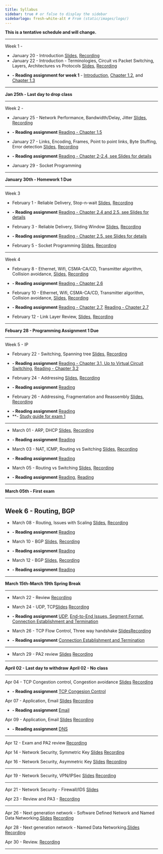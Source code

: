 ```yaml
---
title: Syllabus
sidebar: true # or false to display the sidebar
sidebarlogo: fresh-white-alt # From (static/images/logo/)
---
```



**This is a tentative schedule and will change.**

-----------------------------------------
Week 1 - 

* January 20 - Introduction [Slides](/csc4200/lecture_slides/Jan20.pdf), [Recording](https://github.com/tntech-ngin/csc4200/blob/master/static/recordings/Jan20.mp4?raw=true)
* January 22 - Introduction - Terminologies, Circuit vs Packet Switching, Layers, Architectures vs Protocols [Slides](/csc4200/lecture_slides/Jan22.pdf), [Recording](https://github.com/tntech-ngin/csc4200/blob/master/static/recordings/Jan22.mp4?raw=true)
-  **- Reading assignment for week 1** - [Introduction](https://book.systemsapproach.org/foundation/problem.html#problem-building-a-network), [Chapter 1.2](https://book.systemsapproach.org/foundation/requirements.html#requirements), and [Chapter 1.3](https://book.systemsapproach.org/foundation/architecture.html#architecture) 

-------------------------------------------
 
**Jan 25th - Last day to drop class**

-------------------------------------------
Week 2 -

* January 25 - Network Performance, Bandwidth/Delay, Jitter  [Slides](/csc4200/lecture_slides/Jan25.pdf), [Recording](https://github.com/tntech-ngin/csc4200/blob/master/static/recordings/Jan25.mp4?raw=true)  
- **- Reading assignment** [Reading - Chapter 1.5](https://book.systemsapproach.org/foundation/requirements.html#performace) 
* January 27 - Links, Encoding, Frames, Point to point links, Byte Stuffing, Error detection [Slides](/csc4200/lecture_slides/Jan27.pdf), [Recording](https://github.com/tntech-ngin/csc4200/blob/master/static/recordings/Jan27.mp4?raw=true)  
- **- Reading assignment** [Reading - Chapter 2-2.4, see Slides for details](https://book.systemsapproach.org/direct/problem.html) 
* January 29 - Socket Programming
<!-- * [Lecture  3](/csc4200/lecture_slides/lecture3.pdf) -->



-----------------------------------------

**January 30th - Homework 1 Due**

-----------------------------------------
Week 3

* February 1 -  Reliable Delivery, Stop-n-wait [Slides](/csc4200/lecture_slides/Feb01.pdf), [Recording](https://github.com/tntech-ngin/csc4200/blob/master/static/recordings/Feb01.mp4?raw=true)  
- **- Reading assignment** [Reading - Chapter 2.4 and 2.5, see Slides for details](https://book.systemsapproach.org/direct/error.html#error-detection)
* February 3 - Reliable Delivery, Sliding Window  [Slides](/csc4200/lecture_slides/Feb03.pdf), [Recording](https://github.com/tntech-ngin/csc4200/blob/master/static/recordings/Feb03.mp4?raw=true)  
- **- Reading assignment** [Reading - Chapter 2.5, see Slides for details](https://book.systemsapproach.org/direct/reliable.html)
* February 5 - Socket Programming  [Slides](/csc4200/lecture_slides/Feb05.pdf), [Recording](https://github.com/tntech-ngin/csc4200/blob/master/static/recordings/Feb05.mp4?raw=true)  

------------------------------------------
Week 4 

* February 8 - Ethernet, Wifi, CSMA-CA/CD, Transmitter algorithm, Collision avoidance, [Slides](/csc4200/lecture_slides/Feb08.pdf), [Recording](https://github.com/tntech-ngin/csc4200/blob/master/static/recordings/Feb08.mp4?raw=true)  
- **- Reading assignment** [Reading - Chapter 2.6](https://book.systemsapproach.org/direct/ethernet.html)

* February 10 - Ethernet, Wifi, CSMA-CA/CD, Transmitter algorithm, Collision avoidance, [Slides](/csc4200/lecture_slides/Feb10.pdf), [Recording](https://github.com/tntech-ngin/csc4200/blob/master/static/recordings/Feb10.mp4?raw=true)  
- **- Reading assignment** [Reading - Chapter 2.7](https://book.systemsapproach.org/direct/wireless.html#wireless-networks), [Reading - Chapter 2.7](https://book.systemsapproach.org/direct/access.html#cellular-network)


* February 12 - Link Layer Review,  [Slides](/csc4200/lecture_slides/Feb12.pdf), [Recording](https://github.com/tntech-ngin/csc4200/blob/master/static/recordings/Feb12.mp4?raw=true)  

------------------------------------------
**Febuary 28 - Programming Assignment 1 Due**

------------------------------------------
Week 5 - IP
* February 22 - Switching, Spanning tree [Slides](/csc4200/lecture_slides/Feb22.pdf), [Recording](https://github.com/tntech-ngin/csc4200/blob/master/static/recordings/Feb22.mp4?raw=true)
- **- Reading assignment** [Reading - Chapter 3.1, Up to Virtual Circuit Switching](https://book.systemsapproach.org/internetworking/switching.html#switching-basics), [Reading - Chapter 3.2](https://book.systemsapproach.org/internetworking/ethernet.html#switched-ethernet)  

* February 24 - Addressing [Slides](/csc4200/lecture_slides/Feb24.pdf), [Recording](https://github.com/tntech-ngin/csc4200/blob/master/static/recordings/Feb24.mp4?raw=true)
- **- Reading assignment** [Reading](https://book.systemsapproach.org/internetworking/basic-ip.html#internet-ip)
<!-- * [Lecture 14](/csc4200/lecture_slides/lecture14.pdf) -->

* February 26 - Addressing, Fragmentation and Reassembly [Slides](/csc4200/lecture_slides/Feb24.pdf), [Recording](https://github.com/tntech-ngin/csc4200/blob/master/static/recordings/Feb26.mp4?raw=true)
- **- Reading assignment** [Reading](https://book.systemsapproach.org/internetworking/basic-ip.html#internet-ip)
- **- [Study guide for exam 1](/csc4200/homeworks/study-guide-Feb26.pdf)

------------------------------------------

* March 01 - ARP, DHCP [Slides](/csc4200/lecture_slides/Mar01.pdf), [Recording](https://github.com/tntech-ngin/csc4200/blob/master/static/recordings/Mar01.mp4?raw=true)
- **- Reading assignment** [Reading](https://book.systemsapproach.org/internetworking.html#chapter-3-internetworking)


* March 03 - NAT, ICMP, Routing vs Switching [Slides](/csc4200/lecture_slides/Mar03.pdf), [Recording](https://github.com/tntech-ngin/csc4200/blob/master/static/recordings/Mar03.mp4?raw=true)
- **- Reading assignment** [Reading](https://book.systemsapproach.org/internetworking/basic-ip.html#error-reporting-icmp)


* March 05 - Routing vs Switching [Slides](/csc4200/lecture_slides/Mar05.pdf), [Recording](https://github.com/tntech-ngin/csc4200/blob/master/static/recordings/Mar05.mp4?raw=true)
- **- Reading assignment** [Reading](https://book.systemsapproach.org/internetworking/routing.html#network-as-a-graph), [Reading](https://book.systemsapproach.org/internetworking/routing.html#link-state-ospf)



------------------------------------------


**March 05th - First exam**

------------------------------------------

Week 6 - Routing, BGP 
------------------------------------------

* March 08 - Routing, Issues with Scaling [Slides](/csc4200/lecture_slides/Mar08.pdf), [Recording](https://github.com/tntech-ngin/csc4200/blob/master/static/recordings/Mar08.mp4?raw=true)
- **- Reading assignment** [Reading](https://book.systemsapproach.org/internetworking/routing.html)


* March 10 - BGP [Slides](/csc4200/lecture_slides/Mar10.pdf), [Recording](https://github.com/tntech-ngin/csc4200/blob/master/static/recordings/Mar10.mp4?raw=true)
- **- Reading assignment** [Reading](https://book.systemsapproach.org/internetworking/routing.html)

* March 12 - BGP [Slides](/csc4200/lecture_slides/Mar12.pdf), [Recording](https://github.com/tntech-ngin/csc4200/blob/master/static/recordings/Mar12.mp4?raw=true)
- **- Reading assignment** [Reading](https://book.systemsapproach.org/scaling/global.html#interdomain-routing-bgp)


------------------------------------------ 

**March 15th-March 19th Spring Break**

------------------------------------------ 
* March 22 - Review [Recording](https://github.com/tntech-ngin/csc4200/blob/master/static/recordings/Mar22.mp4?raw=true)

* March 24 - UDP, TCP[Slides](/csc4200/lecture_slides/Mar24.pdf) [Recording](https://github.com/tntech-ngin/csc4200/blob/master/static/recordings/Mar24.mp4?raw=true)
- **- Reading assignment** [UDP](https://book.systemsapproach.org/e2e/udp.html#simple-demultiplexor-udp), [End-to-End Issues, Segment Format, Connection Establishment and Termination](https://book.systemsapproach.org/e2e/tcp.html#reliable-byte-stream-tcp)

* March 26 - TCP Flow Control, Three way handshake [Slides](/csc4200/lecture_slides/Mar26.pdf)[Recording](https://github.com/tntech-ngin/csc4200/blob/master/static/recordings/Mar26.mp4?raw=true)
- **- Reading assignment** [Connection Establishment and Termination](https://book.systemsapproach.org/e2e/tcp.html#reliable-byte-stream-tcp)


------------------------------------------

* March 29 -  PA2 review [Slides](/csc4200/lecture_slides/Mar29.pdf) [Recording](https://drive.google.com/file/d/1_Z0eHYJq81UZ0dEOxZDTEKtA1odN5rpG/view?usp=sharing)

------------------------------------------ 
**April  02 - Last day to withdraw**
**April  02 - No class**

------------------------------------------

Apr 04 - TCP Congestion control, Congestion avoidance [Slides](/csc4200/lecture_slides/Apr04.pdf) [Recording](https://github.com/tntech-ngin/csc4200/blob/master/static/recordings/Apr04.mp4?raw=true)
- **- Reading assignment** [TCP Congesion Control](https://book.systemsapproach.org/congestion/tcpcc.html#tcp-congestion-control)

Apr 07 - Application, Email [Slides](/csc4200/lecture_slides/Apr07.pdf) [Recording](https://github.com/tntech-ngin/csc4200/blob/master/static/recordings/Apr07.mp4?raw=true)
- **- Reading assignment** [Email](https://book.systemsapproach.org/applications/traditional.html#electronic-mail-smtp-mime-imap)

Apr 09 - Application, Email [Slides](/csc4200/lecture_slides/Apr09.pdf) [Recording](https://github.com/tntech-ngin/csc4200/blob/master/static/recordings/Apr09.mp4?raw=true)
- **- Reading assignment** [DNS](https://book.systemsapproach.org/applications/infrastructure.html#name-service-dns)
------------------------------------------


Apr 12 - Exam and PA2 review [Recording](https://github.com/tntech-ngin/csc4200/blob/master/static/recordings/Apr12.mp4?raw=true)

Apr 14 - Network Security, Symmetric Key [Slides](/csc4200/lecture_slides/Apr14.pdf) [Recording](https://github.com/tntech-ngin/csc4200/blob/master/static/recordings/Apr14.mp4?raw=true)

Apr 16 - Network Security, Asymmetric Key [Slides](/csc4200/lecture_slides/Apr16.pdf) [Recording](https://github.com/tntech-ngin/csc4200/blob/master/static/recordings/Apr16.mp4?raw=true)

------------------------------------------

Apr 19 - Network Security, VPN/IPSec [Slides](/csc4200/lecture_slides/Apr19.pdf) [Recording](https://github.com/tntech-ngin/csc4200/blob/master/static/recordings/Apr19.mp4?raw=true)

------------------------------------------

Apr 21 - Network Security - Firewall/IDS [Slides](/csc4200/lecture_slides/Apr19.pdf)

Apr 23 - Review and PA3 - [Recording](https://github.com/tntech-ngin/csc4200/blob/master/static/recordings/Apr23.mp4?raw=true)

------------------------------------------

Apr 26 - Next generation network - Software Defined Network and Named Data Networking.[Slides](/csc4200/lecture_slides/Apr26.pdf) [Recording](https://github.com/tntech-ngin/csc4200/blob/master/static/recordings/Apr26.mp4?raw=true)


Apr 28 - Next generation network - Named Data Networking.[Slides](/csc4200/lecture_slides/Apr28.pdf) [Recording](https://github.com/tntech-ngin/csc4200/blob/master/static/recordings/Apr28.mp4?raw=true)


Apr 30 - Review. [Recording](https://github.com/tntech-ngin/csc4200/blob/master/static/recordings/Apr30.mp4?raw=true)

------------------------------------------












